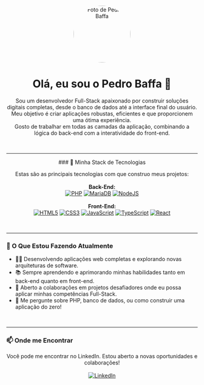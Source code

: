 <div align="center">
  <img src="https://github.com/PedroBaffa.png" width="150px" alt="Foto de Pedro Baffa" style="border-radius:50%;">
  <h1>Olá, eu sou o Pedro Baffa 👋</h1>
</div>

<p align="center">
Sou um desenvolvedor Full-Stack apaixonado por construir soluções digitais completas, desde o banco de dados até a interface final do usuário. Meu objetivo é criar aplicações robustas, eficientes e que proporcionem uma ótima experiência.
<br>
Gosto de trabalhar em todas as camadas da aplicação, combinando a lógica do back-end com a interatividade do front-end.
</p>

<br>

---

<div align="center">### 🚀 Minha Stack de Tecnologias</div>
<p align="center">
  Estas são as principais tecnologias com que construo meus projetos:
  <br><br>
  <strong>Back-End:</strong><br>
  <a href="https://www.php.net" target="_blank"><img src="https://img.shields.io/badge/php-%23777BB4.svg?style=for-the-badge&logo=php&logoColor=white" alt="PHP"></a>
  <a href="https://mariadb.org/" target="_blank"><img src="https://img.shields.io/badge/MariaDB-003545?style=for-the-badge&logo=mariadb&logoColor=white" alt="MariaDB"></a>
  <a href="https://nodejs.org" target="_blank"><img src="https://img.shields.io/badge/node.js-6DA55F?style=for-the-badge&logo=node.js&logoColor=white" alt="NodeJS"></a>
  <br><br>
  <strong>Front-End:</strong><br>
  <a href="https://developer.mozilla.org/en-US/docs/Web/Guide/HTML/HTML5" target="_blank"><img src="https://img.shields.io/badge/html5-%23E34F26.svg?style=for-the-badge&logo=html5&logoColor=white" alt="HTML5"></a>
  <a href="https://www.w3.org/Style/CSS/Overview.en.html" target="_blank"><img src="https://img.shields.io/badge/css3-%231572B6.svg?style=for-the-badge&logo=css3&logoColor=white" alt="CSS3"></a>
  <a href="https://developer.mozilla.org/en-US/docs/Web/JavaScript" target="_blank"><img src="https://img.shields.io/badge/javascript-%23323330.svg?style=for-the-badge&logo=javascript&logoColor=%23F7DF1E" alt="JavaScript"></a>
  <a href="https://www.typescriptlang.org/" target="_blank"><img src="https://img.shields.io/badge/typescript-%23007ACC.svg?style=for-the-badge&logo=typescript&logoColor=white" alt="TypeScript"></a>
  <a href="https://reactjs.org/" target="_blank"><img src="https://img.shields.io/badge/react-%2320232a.svg?style=for-the-badge&logo=react&logoColor=%2361DAFB" alt="React"></a>
</p>

<br>

---

### 🌱 O Que Estou Fazendo Atualmente

- 👨‍💻 Desenvolvendo aplicações web completas e explorando novas arquiteturas de software.
- 📚 Sempre aprendendo e aprimorando minhas habilidades tanto em back-end quanto em front-end.
- 👯 Aberto a colaborações em projetos desafiadores onde eu possa aplicar minhas competências Full-Stack.
- 💬 Me pergunte sobre PHP, banco de dados, ou como construir uma aplicação do zero!

<br>

---

### 📫 Onde me Encontrar
<p align="center">
  Você pode me encontrar no LinkedIn. Estou aberto a novas oportunidades e colaborações!
  <br><br>
  <a href="https://linkedin.com/in/pedro-baffa" target="_blank">
    <img src="https://img.shields.io/badge/linkedin-%230077B5.svg?style=for-the-badge&logo=linkedin&logoColor=white" alt="LinkedIn">
  </a>
</p>
